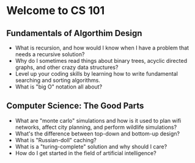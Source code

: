 # Welcome to CS 101

## Fundamentals of Algorthim Design

* What is recursion, and how would I know when I have a problem that needs a recursive solution?
* Why do I sometimes read things about binary trees, acyclic directed graphs, and other crazy data structures?
* Level up your coding skills by learning how to write fundamental searching and sorting algorithms.
* What is "big O" notation all about?

## Computer Science: The Good Parts

* What are "monte carlo" simulations and how is it used to plan wifi networks, affect city planning, and perform wildlife simulations?
* What's the difference between top-down and bottom-up design?
* What is "Russian-doll" caching?
* What is a "turing-complete" solution and why should I care?
* How do I get started in the field of artificial intelligence?

